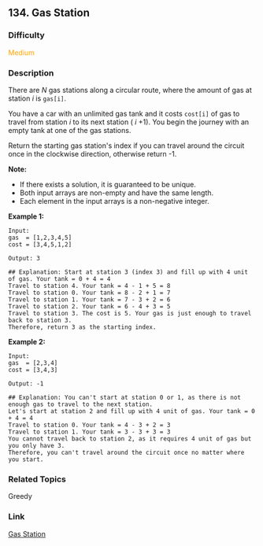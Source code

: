 ## 134. Gas Station
### Difficulty

 <font color=orange>Medium</font>

### Description

There are _N_ gas stations along a circular route, where the amount of gas at
station _i_ is `gas[i]`.

You have a car with an unlimited gas tank and it costs `cost[i]` of gas to
travel from station _i_ to its next station ( _i_ +1). You begin the journey
with an empty tank at one of the gas stations.

Return the starting gas station's index if you can travel around the circuit
once in the clockwise direction, otherwise return -1.

**Note:**

  * If there exists a solution, it is guaranteed to be unique.
  * Both input arrays are non-empty and have the same length.
  * Each element in the input arrays is a non-negative integer.

**Example 1:**
            Input:     gas  = [1,2,3,4,5]    cost = [3,4,5,1,2]        Output: 3        ## Explanation: Start at station 3 (index 3) and fill up with 4 unit of gas. Your tank = 0 + 4 = 4    Travel to station 4. Your tank = 4 - 1 + 5 = 8    Travel to station 0. Your tank = 8 - 2 + 1 = 7    Travel to station 1. Your tank = 7 - 3 + 2 = 6    Travel to station 2. Your tank = 6 - 4 + 3 = 5    Travel to station 3. The cost is 5. Your gas is just enough to travel back to station 3.    Therefore, return 3 as the starting index.    

**Example 2:**
            Input:     gas  = [2,3,4]    cost = [3,4,3]        Output: -1        ## Explanation: You can't start at station 0 or 1, as there is not enough gas to travel to the next station.    Let's start at station 2 and fill up with 4 unit of gas. Your tank = 0 + 4 = 4    Travel to station 0. Your tank = 4 - 3 + 2 = 3    Travel to station 1. Your tank = 3 - 3 + 3 = 3    You cannot travel back to station 2, as it requires 4 unit of gas but you only have 3.    Therefore, you can't travel around the circuit once no matter where you start.    


### Related Topics

Greedy


### Link
[Gas Station](https://leetcode.com/problems/gas-station)
